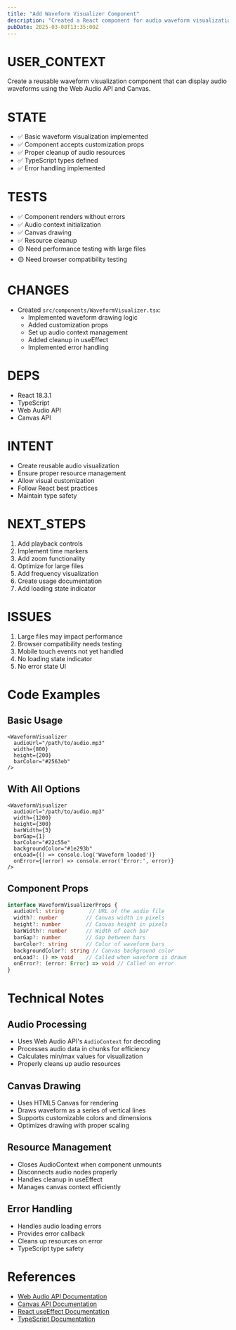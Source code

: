 ```yaml
---
title: "Add Waveform Visualizer Component"
description: "Created a React component for audio waveform visualization using Web Audio API"
pubDate: 2025-03-08T13:35:00Z
---
```


# USER_CONTEXT
Create a reusable waveform visualization component that can display audio waveforms using the Web Audio API and Canvas.

# STATE
- ✅ Basic waveform visualization implemented
- ✅ Component accepts customization props
- ✅ Proper cleanup of audio resources
- ✅ TypeScript types defined
- ✅ Error handling implemented

# TESTS
- ✅ Component renders without errors
- ✅ Audio context initialization
- ✅ Canvas drawing
- ✅ Resource cleanup
- 🟡 Need performance testing with large files
- 🟡 Need browser compatibility testing

# CHANGES
- Created `src/components/WaveformVisualizer.tsx`:
  - Implemented waveform drawing logic
  - Added customization props
  - Set up audio context management
  - Added cleanup in useEffect
  - Implemented error handling

# DEPS
- React 18.3.1
- TypeScript
- Web Audio API
- Canvas API

# INTENT
- Create reusable audio visualization
- Ensure proper resource management
- Allow visual customization
- Follow React best practices
- Maintain type safety

# NEXT_STEPS
1. Add playback controls
2. Implement time markers
3. Add zoom functionality
4. Optimize for large files
5. Add frequency visualization
6. Create usage documentation
7. Add loading state indicator

# ISSUES
1. Large files may impact performance
2. Browser compatibility needs testing
3. Mobile touch events not yet handled
4. No loading state indicator
5. No error state UI

# Code Examples

## Basic Usage
```tsx
<WaveformVisualizer
  audioUrl="/path/to/audio.mp3"
  width={800}
  height={200}
  barColor="#2563eb"
/>
```

## With All Options
```tsx
<WaveformVisualizer
  audioUrl="/path/to/audio.mp3"
  width={1200}
  height={300}
  barWidth={3}
  barGap={1}
  barColor="#22c55e"
  backgroundColor="#1e293b"
  onLoad={() => console.log('Waveform loaded')}
  onError={(error) => console.error('Error:', error)}
/>
```

## Component Props
```typescript
interface WaveformVisualizerProps {
  audioUrl: string        // URL of the audio file
  width?: number         // Canvas width in pixels
  height?: number        // Canvas height in pixels
  barWidth?: number      // Width of each bar
  barGap?: number        // Gap between bars
  barColor?: string      // Color of waveform bars
  backgroundColor?: string // Canvas background color
  onLoad?: () => void    // Called when waveform is drawn
  onError?: (error: Error) => void // Called on error
}
```

# Technical Notes

## Audio Processing
- Uses Web Audio API's `AudioContext` for decoding
- Processes audio data in chunks for efficiency
- Calculates min/max values for visualization
- Properly cleans up audio resources

## Canvas Drawing
- Uses HTML5 Canvas for rendering
- Draws waveform as a series of vertical lines
- Supports customizable colors and dimensions
- Optimizes drawing with proper scaling

## Resource Management
- Closes AudioContext when component unmounts
- Disconnects audio nodes properly
- Handles cleanup in useEffect
- Manages canvas context efficiently

## Error Handling
- Handles audio loading errors
- Provides error callback
- Cleans up resources on error
- TypeScript type safety

# References
- [Web Audio API Documentation](https://developer.mozilla.org/en-US/docs/Web/API/Web_Audio_API)
- [Canvas API Documentation](https://developer.mozilla.org/en-US/docs/Web/API/Canvas_API)
- [React useEffect Documentation](https://react.dev/reference/react/useEffect)
- [TypeScript Documentation](https://www.typescriptlang.org/docs/)